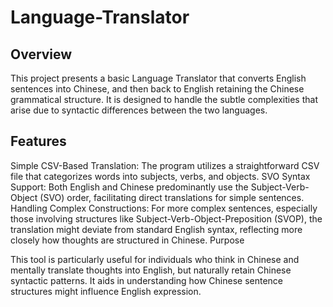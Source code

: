 # Language-Translator
## Overview

This project presents a basic Language Translator that converts English sentences into Chinese, and then back to English retaining the Chinese grammatical structure. It is designed to handle the subtle complexities that arise due to syntactic differences between the two languages.

## Features

Simple CSV-Based Translation: The program utilizes a straightforward CSV file that categorizes words into subjects, verbs, and objects.
SVO Syntax Support: Both English and Chinese predominantly use the Subject-Verb-Object (SVO) order, facilitating direct translations for simple sentences.
Handling Complex Constructions: For more complex sentences, especially those involving structures like Subject-Verb-Object-Preposition (SVOP), the translation might deviate from standard English syntax, reflecting more closely how thoughts are structured in Chinese.
Purpose

This tool is particularly useful for individuals who think in Chinese and mentally translate thoughts into English, but naturally retain Chinese syntactic patterns. It aids in understanding how Chinese sentence structures might influence English expression.

